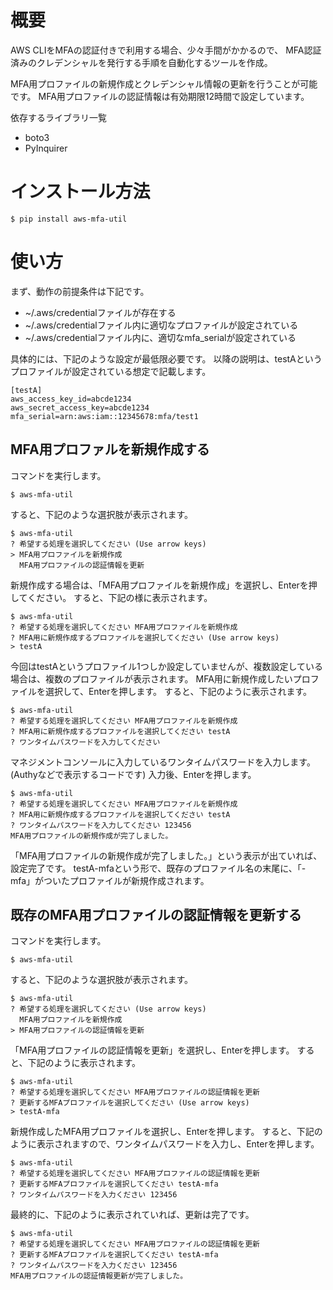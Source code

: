# 概要

AWS CLIをMFAの認証付きで利用する場合、少々手間がかかるので、
MFA認証済みのクレデンシャルを発行する手順を自動化するツールを作成。

MFA用プロファイルの新規作成とクレデンシャル情報の更新を行うことが可能です。
MFA用プロファイルの認証情報は有効期限12時間で設定しています。

依存するライブラリ一覧

* boto3
* PyInquirer



# インストール方法

```
$ pip install aws-mfa-util
```

# 使い方

まず、動作の前提条件は下記です。

* ~/.aws/credentialファイルが存在する
* ~/.aws/credentialファイル内に適切なプロファイルが設定されている
* ~/.aws/credentialファイル内に、適切なmfa_serialが設定されている

具体的には、下記のような設定が最低限必要です。
以降の説明は、testAというプロファイルが設定されている想定で記載します。

```
[testA]
aws_access_key_id=abcde1234
aws_secret_access_key=abcde1234
mfa_serial=arn:aws:iam::12345678:mfa/test1
```

## MFA用プロファルを新規作成する

コマンドを実行します。

```
$ aws-mfa-util
```

すると、下記のような選択肢が表示されます。

```
$ aws-mfa-util
? 希望する処理を選択してください (Use arrow keys)
> MFA用プロファイルを新規作成
  MFA用プロファイルの認証情報を更新
```

新規作成する場合は、「MFA用プロファイルを新規作成」を選択し、Enterを押してください。
すると、下記の様に表示されます。

```
$ aws-mfa-util
? 希望する処理を選択してください MFA用プロファイルを新規作成
? MFA用に新規作成するプロファイルを選択してください (Use arrow keys)
> testA
```

今回はtestAというプロファイル1つしか設定していませんが、複数設定している場合は、複数のプロファイルが表示されます。
MFA用に新規作成したいプロファイルを選択して、Enterを押します。
すると、下記のように表示されます。

```
$ aws-mfa-util
? 希望する処理を選択してください MFA用プロファイルを新規作成
? MFA用に新規作成するプロファイルを選択してください testA
? ワンタイムパスワードを入力してください
```

マネジメントコンソールに入力しているワンタイムパスワードを入力します。
(Authyなどで表示するコードです)
入力後、Enterを押します。

```
$ aws-mfa-util
? 希望する処理を選択してください MFA用プロファイルを新規作成
? MFA用に新規作成するプロファイルを選択してください testA
? ワンタイムパスワードを入力してください 123456
MFA用プロファイルの新規作成が完了しました。
```

「MFA用プロファイルの新規作成が完了しました。」という表示が出ていれば、設定完了です。
testA-mfaという形で、既存のプロファイル名の末尾に、「-mfa」がついたプロファイルが新規作成されます。

## 既存のMFA用プロファイルの認証情報を更新する

コマンドを実行します。

```
$ aws-mfa-util
```

すると、下記のような選択肢が表示されます。

```
$ aws-mfa-util
? 希望する処理を選択してください (Use arrow keys)
  MFA用プロファイルを新規作成
> MFA用プロファイルの認証情報を更新
```

「MFA用プロファイルの認証情報を更新」を選択し、Enterを押します。
すると、下記のように表示されます。

```
$ aws-mfa-util
? 希望する処理を選択してください MFA用プロファイルの認証情報を更新
? 更新するMFAプロファイルを選択してください (Use arrow keys)
> testA-mfa
```

新規作成したMFA用プロファイルを選択し、Enterを押します。
すると、下記のように表示されますので、ワンタイムパスワードを入力し、Enterを押します。

```
$ aws-mfa-util
? 希望する処理を選択してください MFA用プロファイルの認証情報を更新
? 更新するMFAプロファイルを選択してください testA-mfa
? ワンタイムパスワードを入力ください 123456
```

最終的に、下記のように表示されていれば、更新は完了です。

```
$ aws-mfa-util
? 希望する処理を選択してください MFA用プロファイルの認証情報を更新
? 更新するMFAプロファイルを選択してください testA-mfa
? ワンタイムパスワードを入力ください 123456
MFA用プロファイルの認証情報更新が完了しました。
```